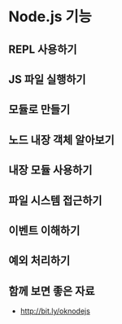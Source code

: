 # Node.js 기능

## REPL 사용하기

## JS 파일 실행하기

## 모듈로 만들기

## 노드 내장 객체 알아보기

## 내장 모듈 사용하기

## 파일 시스템 접근하기

## 이벤트 이해하기

## 예외 처리하기

## 함께 보면 좋은 자료

* http://bit.ly/oknodejs
